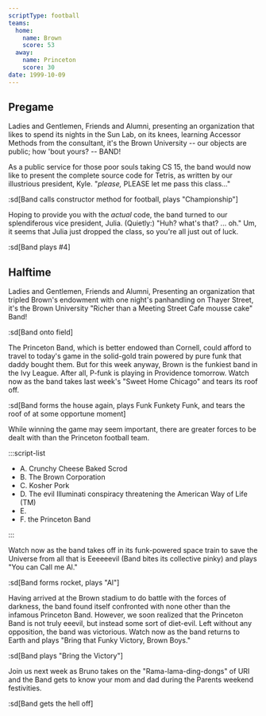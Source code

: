```yaml
---
scriptType: football
teams:
  home:
    name: Brown
    score: 53
  away:
    name: Princeton
    score: 30
date: 1999-10-09
---
```


## Pregame

Ladies and Gentlemen, Friends and Alumni, presenting an organization that likes to spend its nights in the Sun Lab, on its knees, learning Accessor Methods from the consultant, it's the Brown University -- our objects are public; how 'bout yours? -- BAND!

As a public service for those poor souls taking CS 15, the band would now like to present the complete source code for Tetris, as written by our illustrious president, Kyle. "_please,_ PLEASE let me pass this class..."

:sd[Band calls constructor method for football, plays "Championship"]

Hoping to provide you with the _actual_ code, the band turned to our splendiferous vice president, Julia. (Quietly:) "Huh? what's that? ... oh." Um, it seems that Julia just dropped the class, so you're all just out of luck.

:sd[Band plays #4]

## Halftime

Ladies and Gentlemen, Friends and Alumni, Presenting an organization that tripled Brown's endowment with one night's panhandling on Thayer Street, it's the Brown University "Richer than a Meeting Street Cafe mousse cake" Band!

:sd[Band onto field]

The Princeton Band, which is better endowed than Cornell, could afford to travel to today's game in the solid-gold train powered by pure funk that daddy bought them. But for this week anyway, Brown is the funkiest band in the Ivy League. After all, P-funk is playing in Providence tomorrow. Watch now as the band takes last week's "Sweet Home Chicago" and tears its roof off.

:sd[Band forms the house again, plays Funk Funkety Funk, and tears the roof of at some opportune moment]

While winning the game may seem important, there are greater forces to be dealt with than the Princeton football team.

:::script-list

- A. Crunchy Cheese Baked Scrod
- B. The Brown Corporation
- C. Kosher Pork
- D. The evil Illuminati conspiracy threatening the American Way of Life (TM)
- E.
- F. the Princeton Band

:::

Watch now as the band takes off in its funk-powered space train to save the Universe from all that is Eeeeeevil (Band bites its collective pinky) and plays "You can Call me Al."

:sd[Band forms rocket, plays "Al"]

Having arrived at the Brown stadium to do battle with the forces of darkness, the band found itself confronted with none other than the infamous Princeton Band. However, we soon realized that the Princeton Band is not truly eeevil, but instead some sort of diet-evil. Left without any opposition, the band was victorious. Watch now as the band returns to Earth and plays "Bring that Funky Victory, Brown Boys."

:sd[Band plays "Bring the Victory"]

Join us next week as Bruno takes on the "Rama-lama-ding-dongs" of URI and the Band gets to know your mom and dad during the Parents weekend festivities.

:sd[Band gets the hell off]
